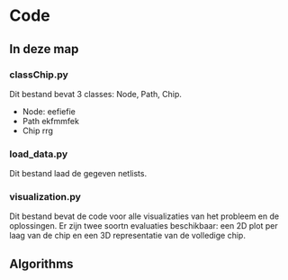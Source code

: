 # Code

## In deze map

### classChip.py

Dit bestand bevat 3 classes: Node, Path, Chip.

* Node:
  eefiefie
* Path
  ekfmmfek
* Chip
  rrg


### load_data.py

Dit bestand laad de gegeven netlists.

### visualization.py

Dit bestand bevat de code voor alle visualizaties van het probleem en de oplossingen. Er zijn twee soortn evaluaties beschikbaar: een 2D plot per laag van de chip en een 3D representatie van de volledige chip. 

## Algorithms
